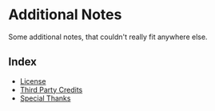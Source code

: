 # Additional Notes

Some additional notes, that couldn't really fit anywhere else.

## Index

- [License](license/)
- [Third Party Credits](thirdpartycredits/)
- [Special Thanks](special-thanks/)